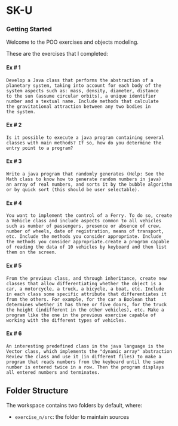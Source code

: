 # SK-U

### Getting Started

Welcome to the POO exercises and objects modeling.

These are the exercises that I completed:


#### Ex # 1
    Develop a Java class that performs the abstraction of a 
    planetary system, taking into account for each body of the 
    system aspects such as: mass, density, diameter, distance 
    to the sun (assume circular orbits), a unique identifier 
    number and a textual name. Include methods that calculate 
    the gravitational attraction between any two bodies in 
    the system.
    
#### Ex # 2
    Is it possible to execute a java program containing several
    classes with main methods? If so, how do you determine the 
    entry point to a program?

#### Ex # 3
    Write a java program that randomly generates (Help: See the
    Math class to know how to generate random numbers in java) 
    an array of real numbers, and sorts it by the bubble algorithm
    or by quick sort (this should be user selectable).

#### Ex # 4
    You want to implement the control of a Ferry. To do so, create
    a Vehicle class and include aspects common to all vehicles 
    such as number of passengers, presence or absence of crew, 
    number of wheels, date of registration, means of transport, 
    etc. Include the methods you consider appropriate. Include 
    the methods you consider appropriate.create a program capable
    of reading the data of 10 vehicles by keyboard and then list
    them on the screen.

#### Ex # 5
    From the previous class, and through inheritance, create new
    classes that allow differentiating whether the object is a 
    car, a motorcycle, a truck, a bicycle, a boat, etc. Include
    in each class some specific attribute that differentiates it
    from the others. For example, for the car a Boolean that 
    determines whether it has three or five doors, for the truck
    the height (indifferent in the other vehicles), etc. Make a 
    program like the one in the previous exercise capable of 
    working with the different types of vehicles.

#### Ex # 6
    An interesting predefined class in the java language is the 
    Vector class, which implements the "dynamic array" abstraction
    Review the class and use it (in different files) to make a 
    program that reads numbers from the keyboard until the same 
    number is entered twice in a row. Then the program displays 
    all entered numbers and terminates.


## Folder Structure

The workspace contains two folders by default, where:

- `exercise_n/src`: the folder to maintain sources
